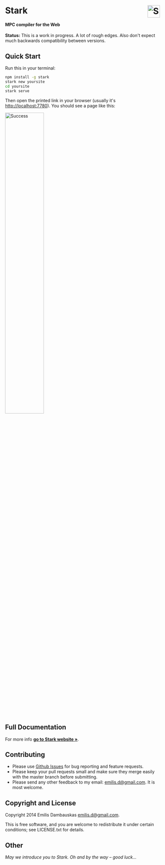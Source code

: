 #   Stark [<img src="http://emilis.github.io/stark/static/logo.png" alt="Stark" height="40" align="right">][docs]

#### MPC compiler for the Web

**Status:** This is a work in progress. A lot of rough edges. Also don't expect much backwards compatibility between versions.

## Quick Start

Run this in your terminal:

```bash
npm install -g stark
stark new yoursite
cd yoursite
stark serve
```

Then open the printed link in your browser (usually it's <http://localhost:7780>). You should see a page like this:

<img src="http://emilis.github.io/stark/static/success.png" alt="Success" width="50%" align="center">

## Full Documentation

For more info **[go to Stark website »][docs]**.

##  Contributing

*   Please use [Github Issues][issues] for bug reporting and feature requests.
*   Please keep your pull requests small and make sure they merge easily with the master branch before submitting.
*   Please send any other feedback to my email: <emilis.d@gmail.com>. It is most welcome.

##  Copyright and License

Copyright 2014 Emilis Dambauskas <emilis.d@gmail.com>.

This is free software, and you are welcome to redistribute it under certain conditions; see LICENSE.txt for details.

## Other

_May we introduce you to Stark. Oh and by the way – good luck..._

[issues]:   https://github.com/emilis/stark/issues
[docs]:     http://emilis.github.io/stark

